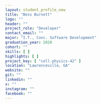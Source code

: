 ```yaml
---
layout: student_profile_new
title: "Bess Burnett"
logo: ""
header: ""
project_role: "Developer"
contact_email: ""
major: "I.T., Conc. Software Development"
graduation_year: 2020
cohort: ""
skills: [ ]
highlights: [ ]
project_key: [ "cell-physics-42" ]
location: "Lawrenceville, GA"
website: ""
git: ""
linkedin: ""
x: ""
instagram: ""
facebook: ""
---
```

